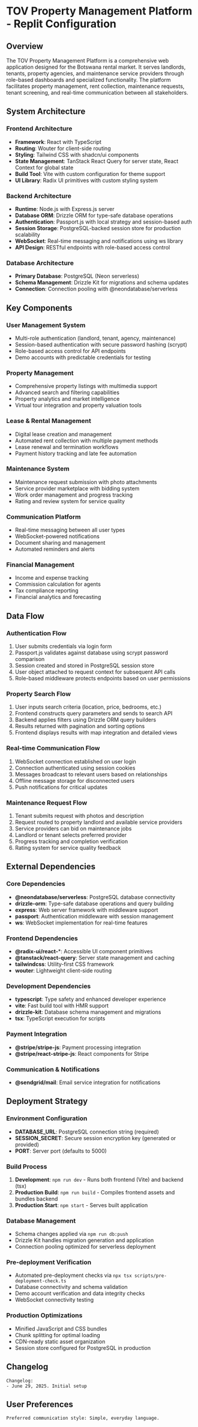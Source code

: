 # TOV Property Management Platform - Replit Configuration

## Overview

The TOV Property Management Platform is a comprehensive web application designed for the Botswana rental market. It serves landlords, tenants, property agencies, and maintenance service providers through role-based dashboards and specialized functionality. The platform facilitates property management, rent collection, maintenance requests, tenant screening, and real-time communication between all stakeholders.

## System Architecture

### Frontend Architecture
- **Framework**: React with TypeScript
- **Routing**: Wouter for client-side routing
- **Styling**: Tailwind CSS with shadcn/ui components
- **State Management**: TanStack React Query for server state, React Context for global state
- **Build Tool**: Vite with custom configuration for theme support
- **UI Library**: Radix UI primitives with custom styling system

### Backend Architecture
- **Runtime**: Node.js with Express.js server
- **Database ORM**: Drizzle ORM for type-safe database operations
- **Authentication**: Passport.js with local strategy and session-based auth
- **Session Storage**: PostgreSQL-backed session store for production scalability
- **WebSocket**: Real-time messaging and notifications using ws library
- **API Design**: RESTful endpoints with role-based access control

### Database Architecture
- **Primary Database**: PostgreSQL (Neon serverless)
- **Schema Management**: Drizzle Kit for migrations and schema updates
- **Connection**: Connection pooling with @neondatabase/serverless

## Key Components

### User Management System
- Multi-role authentication (landlord, tenant, agency, maintenance)
- Session-based authentication with secure password hashing (scrypt)
- Role-based access control for API endpoints
- Demo accounts with predictable credentials for testing

### Property Management
- Comprehensive property listings with multimedia support
- Advanced search and filtering capabilities
- Property analytics and market intelligence
- Virtual tour integration and property valuation tools

### Lease & Rental Management
- Digital lease creation and management
- Automated rent collection with multiple payment methods
- Lease renewal and termination workflows
- Payment history tracking and late fee automation

### Maintenance System
- Maintenance request submission with photo attachments
- Service provider marketplace with bidding system
- Work order management and progress tracking
- Rating and review system for service quality

### Communication Platform
- Real-time messaging between all user types
- WebSocket-powered notifications
- Document sharing and management
- Automated reminders and alerts

### Financial Management
- Income and expense tracking
- Commission calculation for agents
- Tax compliance reporting
- Financial analytics and forecasting

## Data Flow

### Authentication Flow
1. User submits credentials via login form
2. Passport.js validates against database using scrypt password comparison
3. Session created and stored in PostgreSQL session store
4. User object attached to request context for subsequent API calls
5. Role-based middleware protects endpoints based on user permissions

### Property Search Flow
1. User inputs search criteria (location, price, bedrooms, etc.)
2. Frontend constructs query parameters and sends to search API
3. Backend applies filters using Drizzle ORM query builders
4. Results returned with pagination and sorting options
5. Frontend displays results with map integration and detailed views

### Real-time Communication Flow
1. WebSocket connection established on user login
2. Connection authenticated using session cookies
3. Messages broadcast to relevant users based on relationships
4. Offline message storage for disconnected users
5. Push notifications for critical updates

### Maintenance Request Flow
1. Tenant submits request with photos and description
2. Request routed to property landlord and available service providers
3. Service providers can bid on maintenance jobs
4. Landlord or tenant selects preferred provider
5. Progress tracking and completion verification
6. Rating system for service quality feedback

## External Dependencies

### Core Dependencies
- **@neondatabase/serverless**: PostgreSQL database connectivity
- **drizzle-orm**: Type-safe database operations and query building
- **express**: Web server framework with middleware support
- **passport**: Authentication middleware with session management
- **ws**: WebSocket implementation for real-time features

### Frontend Dependencies
- **@radix-ui/react-***: Accessible UI component primitives
- **@tanstack/react-query**: Server state management and caching
- **tailwindcss**: Utility-first CSS framework
- **wouter**: Lightweight client-side routing

### Development Dependencies
- **typescript**: Type safety and enhanced developer experience
- **vite**: Fast build tool with HMR support
- **drizzle-kit**: Database schema management and migrations
- **tsx**: TypeScript execution for scripts

### Payment Integration
- **@stripe/stripe-js**: Payment processing integration
- **@stripe/react-stripe-js**: React components for Stripe

### Communication & Notifications
- **@sendgrid/mail**: Email service integration for notifications

## Deployment Strategy

### Environment Configuration
- **DATABASE_URL**: PostgreSQL connection string (required)
- **SESSION_SECRET**: Secure session encryption key (generated or provided)
- **PORT**: Server port (defaults to 5000)

### Build Process
1. **Development**: `npm run dev` - Runs both frontend (Vite) and backend (tsx)
2. **Production Build**: `npm run build` - Compiles frontend assets and bundles backend
3. **Production Start**: `npm start` - Serves built application

### Database Management
- Schema changes applied via `npm run db:push`
- Drizzle Kit handles migration generation and application
- Connection pooling optimized for serverless deployment

### Pre-deployment Verification
- Automated pre-deployment checks via `npx tsx scripts/pre-deployment-check.ts`
- Database connectivity and schema validation
- Demo account verification and data integrity checks
- WebSocket connectivity testing

### Production Optimizations
- Minified JavaScript and CSS bundles
- Chunk splitting for optimal loading
- CDN-ready static asset organization
- Session store configured for PostgreSQL in production

## Changelog

```
Changelog:
- June 29, 2025. Initial setup
```

## User Preferences

```
Preferred communication style: Simple, everyday language.
```